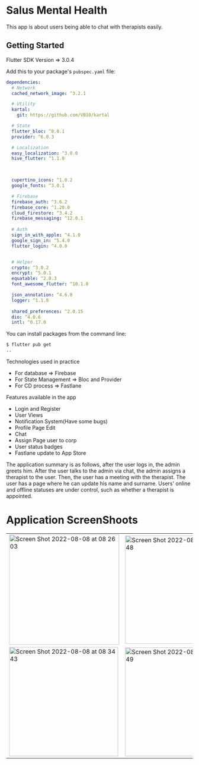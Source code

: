 # Salus Mental Health

This app is about users being able to chat with therapists easily.

## Getting Started

Flutter SDK Version => 3.0.4

Add this to your package's `pubspec.yaml` file:

```yaml
dependencies:
  # Network
  cached_network_image: ^3.2.1

  # Utility
  kartal:
    git: https://github.com/VB10/kartal

  # State
  flutter_bloc: ^8.0.1
  provider: ^6.0.3

  # Localization
  easy_localization: ^3.0.0
  hive_flutter: ^1.1.0

  

  cupertino_icons: ^1.0.2
  google_fonts: ^3.0.1

  # Firebase
  firebase_auth: ^3.6.2
  firebase_core: ^1.20.0
  cloud_firestore: ^3.4.2
  firebase_messaging: ^12.0.1
  
  # Auth
  sign_in_with_apple: ^4.1.0
  google_sign_in: ^5.4.0
  flutter_login: ^4.0.0


  # Helper
  crypto: ^3.0.2
  encrypt: ^5.0.1
  equatable: ^2.0.3
  font_awesome_flutter: ^10.1.0

  json_annotation: ^4.6.0
  logger: ^1.1.0
  
  shared_preferences: ^2.0.15
  dio: ^4.0.6
  intl: ^0.17.0
``` 
You can install packages from the command line:

```bash
$ flutter pub get
..
```

Technologies used in practice

- For database => Firebase
- For State Management => Bloc and Provider
- For CD process => Fastlane

Features available in the app 

- Login and Register 
- User Views
- Notification System(Have some bugs)
- Profile Page Edit
- Chat 
- Assign Page user to corp
- User status badges
- Fastlane update to App Store

The application summary is as follows, after the user logs in, the admin greets him. After the user talks to the admin via chat, the admin assigns a therapist to the user. Then, the user has a meeting with the therapist. The user has a page where he can update his name and surname. Users' online and offline statuses are under control, such as whether a therapist is appointed.


# Application ScreenShoots
  <table>
  <tr>
  <td><img width="297" alt="Screen Shot 2022-08-08 at 08 26 03" src="https://user-images.githubusercontent.com/45129432/183347207-31641ee5-8cb8-47e5-bddc-62dd16b3b6ae.png" ></td>
    <td><img width="291" alt="Screen Shot 2022-08-08 at 08 36 48" src="https://user-images.githubusercontent.com/45129432/183346976-aeaacd9e-6b83-4b9d-a957-dd748c205173.png" ></td>
    <td><img width="291" alt="Screen Shot 2022-08-08 at 08 37 33" src="https://user-images.githubusercontent.com/45129432/183347108-1bc64c62-defd-4f3b-9bfc-ed37769d1fd9.png" ></td>
   </td>
   
    
  </tr>
 <td><img width="294" alt="Screen Shot 2022-08-08 at 08 34 43" src="https://user-images.githubusercontent.com/45129432/183347143-1fe5cff9-afdb-4e76-bd04-2f432b9a6801.png" >
  <td><img width="293" alt="Screen Shot 2022-08-08 at 08 32 49" src="https://user-images.githubusercontent.com/45129432/183347164-edc17717-34bb-4acf-b9a0-0eb971d851da.png" ></td>
  <td><img width="295" alt="Screen Shot 2022-08-08 at 08 29 47" src="https://user-images.githubusercontent.com/45129432/183347188-2c2a442a-1b78-41bf-b2f9-44d3d9126e07.png"></td>
  
  </table>






